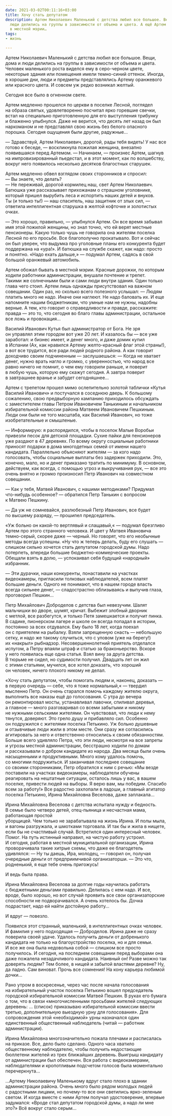 ```yaml
---
date: 2021-03-02T00:11:16+03:00
title: Хочу стать депутатом
description: Артем Николаевич Маленький с детства любил все большое. Вещи, дома и
  люди делились на группы в зависимости от объема и цвета. А ещё Артем обожал бывать
  в местной мэрии…
tags:
- жизнь

---
```

Артем Николаевич Маленький с&nbsp;детства любил все большое. Вещи, дома и&nbsp;люди делились на&nbsp;группы в&nbsp;зависимости от&nbsp;объема и&nbsp;цвета. Человек маленького роста виделся ему в&nbsp;<nobr>серо-черном</nobr> цвете, некоторые здания или помещения имели <nobr>темно-синий</nobr> оттенок. Иногда, в&nbsp;хорошие дни, люди и&nbsp;предметы представлялись Артему оранжевого или красного цвета. И&nbsp;совсем уж&nbsp;редко возникал желтый.

Сегодня все было в&nbsp;огненном свете.

Артем медленно прошелся по&nbsp;церкви в&nbsp;поселке Лесной, поглядел на&nbsp;образа святых, удовлетворенно посчитал ярко горевшие свечки, встал на&nbsp;специально приготовленную для его выступления трибунку и&nbsp;блаженно улыбнулся. Даже не&nbsp;верится, что десять лет назад он&nbsp;был наркоманом и&nbsp;не&nbsp;представлял свою жизнь без белого опасного порошка. Сегодня ощущения были&nbsp;другие, радужные&hellip;

&mdash;&nbsp;Здравствуй, Артем Николаевич, дорогой, рады тебя видеть! У&nbsp;нас все готово к&nbsp;беседе,&nbsp;&mdash; воскликнула пожилая женщина, внезапно появившаяся перед Артемом.
&mdash;&nbsp;Начинаем,&nbsp;&mdash; произнес Артем, шагнув на&nbsp;импровизированный пьедестал, и&nbsp;в&nbsp;этот момент, как по&nbsp;волшебству, вокруг него появилось несколько десятков благостных старушек.

Артем медленно обвел взглядом своих сторонников и&nbsp;спросил:
&mdash;&nbsp;Вы&nbsp;знаете, что делать?<br />
&mdash;&nbsp;Не&nbsp;переживай, дорогой кормилец наш, свет Артем Николаевич. Батюшка уже рассказывает прихожанам о&nbsp;страшном уголовнике, который пришел вырубить леса и&nbsp;испортить наших детей и&nbsp;внуков. Ты&nbsp;(и&nbsp;только ты!)&nbsp;&mdash; наш спаситель, наш защитник от&nbsp;злых сил,&nbsp;&mdash; ответила интеллигентная старушка в&nbsp;желтой кофточке и&nbsp;золотистых очках.

&mdash;&nbsp;Это хорошо, правильно,&nbsp;&mdash; улыбнулся Артем. Он&nbsp;все время забывал имя этой пожилой женщины, но&nbsp;знал точно, что ей&nbsp;верят местные пенсионеры. Какую только чушь не&nbsp;говорила она жителям поселка Лесной по&nbsp;его просьбе. Все благополучно прокатывало. Вот и&nbsp;сейчас он&nbsp;был уверен, что выдумка про уголовные планы его конкурента будет поддержана на&nbsp;&laquo;ура!&raquo;. И&nbsp;батюшка на&nbsp;службе скажет, как надо: просто и&nbsp;понятно. &laquo;Надо ехать дальше,&raquo;&nbsp;&mdash; подумал Артем, садясь в&nbsp;свой большой оранжевый автомобиль.

Артем обожал бывать в&nbsp;местной мэрии. Красные дорожки, по&nbsp;которым ходили работники администрации, внушали почтение и&nbsp;трепет. Такими&nbsp;же солнечными были и&nbsp;сами люди внутри здания. Один только глава чего стоил. Артем лишь однажды присутствовал на&nbsp;важном совещании. Один раз, но&nbsp;сколько всего полезного услышал:
&mdash;&nbsp;Людям платить много не&nbsp;надо. Иначе они наглеют. Не&nbsp;надо баловать их. И&nbsp;еще напомните нашим бюджетникам, что умные нам не&nbsp;нужны, надобны верные. А&nbsp;тем, кто говорит о&nbsp;справедливости и&nbsp;правде, расскажите: правда&nbsp;&mdash; это то, что сегодня во&nbsp;благо главы администрации, остальное все ложь и&nbsp;провокация&hellip;

Василий Иванович Кутья был администратор от&nbsp;Бога. Не&nbsp;зря он&nbsp;управлял этим городом вот уже 20 лет. И&nbsp;казалось&nbsp;бы&nbsp;&mdash; все уже заработал: и&nbsp;бизнес имеет, и&nbsp;денег много, и&nbsp;даже домик купил в&nbsp;Испании (Ах, как нравился Артему <nobr>желто-красный</nobr> флаг этой страны!), а&nbsp;вот все трудится, все ради людей родного района. А&nbsp;как говорит доходчиво своим подчиненным&nbsp;&mdash; заслушаешься:
&mdash;&nbsp;Когда не&nbsp;хватает денег, нужно врать нагло и&nbsp;громко, с&nbsp;уверенностью, что народ все равно ничего не&nbsp;помнит, о&nbsp;чем ему говорили раньше, и&nbsp;поверит в&nbsp;любую чушь, которую ему скажут сегодня. А&nbsp;завтра поверит в&nbsp;завтрашнее вранье и&nbsp;забудет сегодняшнее&hellip;

Артем с&nbsp;трепетом прошел мимо ослепительно золотой таблички &laquo;Кутья Василий Иванович&raquo; и&nbsp;постучался в&nbsp;соседнюю дверь. К&nbsp;большому сожалению, свою предвыборную кампанию приходилось обсуждать с&nbsp;заместителем главы Петром Ивановичем Танькиным и&nbsp;начальником избирательной комиссии района Матвеем Ивановичем Пешкиным. Люди они были не&nbsp;того масштаба, как Василий Иванович, но&nbsp;тоже изобретательные и&nbsp;смышленые.

&mdash;&nbsp;Информирую: я&nbsp;распорядился, чтобы в&nbsp;поселок Малые Воробьи привезли песок для детской площадки. Сухие пайки для пенсионеров уже раздают в&nbsp;47 деревнях. По&nbsp;всему округу социальные работники приносят подарки в&nbsp;дома многодетных семей от&nbsp;имени нашего кандидата. Параллельно объясняют жителям&nbsp;&mdash; за&nbsp;кого надо голосовать, чтобы социальные выплаты без задержек приходили. Это, конечно, мало, но&nbsp;и&nbsp;денег приказано тратить по&nbsp;минимуму. В&nbsp;основном, действуем, как всегда, с&nbsp;помощью угроз и&nbsp;выкручивания рук,&nbsp;&mdash; все это очень внятно и&nbsp;громко произносил Петр Иванович на&nbsp;совместном совещании.

&mdash;&nbsp;Как у&nbsp;тебя, Матвей Иванович, с&nbsp;нашими методиками? Придумал <nobr>что-нибудь</nobr> особенное? &mdash;&nbsp;обратился Петр Танькин с&nbsp;вопросом к&nbsp;Матвею Пешкину.

&mdash;&nbsp;Да&nbsp;уж&nbsp;не&nbsp;сомневайся, разлюбезный Петр Иванович, все будет по&nbsp;высшему разряду,&nbsp;&mdash; прошипел председатель.

&laquo;Уж&nbsp;больно он&nbsp;<nobr>какой-то</nobr> вертлявый и&nbsp;слащавый,&laquo;&nbsp;&mdash; подумал брезгливо Артем про этого странного человека. И&nbsp;цвет у&nbsp;Матвея Ивановича <nobr>темно-серый</nobr>, скорее даже&nbsp;&mdash; черный. Но&nbsp;говорят, что его необычные методы всегда успешны. &laquo;Ну&nbsp;что&nbsp;ж теперь делать, буду его слушать&nbsp;&mdash; слишком сильно хочется стать депутатом городской думы. Надо потерпеть, впереди большие <nobr>бюджетно-коммерческие</nobr> проекты. Обещали взять в&nbsp;долю,&nbsp;&mdash; успокаивал себя будущий &laquo;народный&raquo; избранник.

&mdash;&nbsp;Эти дурачки, наши конкуренты, понаставили на&nbsp;участках видеокамеры, пригласили толковых наблюдателей, всем платят большие деньги. Одного не&nbsp;понимают, что в&nbsp;нашем городе власть всегда сильнее денег,&nbsp;&mdash; сладострастно облизываясь и&nbsp;выпучив глаза, проговорил Пешкин&hellip;

Петр Михайлович Доброделов с&nbsp;детства был невезучим. Шалят мальчишки во&nbsp;дворе, шумят, кричат. Выбежит злобный дворник с&nbsp;метлой, все разбегутся, и&nbsp;только Петя замешкается и&nbsp;получит пинка. В&nbsp;садике, пионерском лагере и&nbsp;школе он&nbsp;всегда попадал в&nbsp;истории, постоянно за&nbsp;всех отдувался. Ему было 18 лет, когда поехал он&nbsp;с&nbsp;приятелем на&nbsp;рыбалку. Взяли запрещенную снасть&nbsp;&mdash; небольшую сетку, и&nbsp;надо&nbsp;же такому случиться, что с&nbsp;уловом (уже на&nbsp;берегу!) их&nbsp;&laquo;накрыл&raquo; рыбнадзор. Несовершеннолетний приятель отделался испугом, а&nbsp;Петру впаяли штраф и&nbsp;статью за&nbsp;браконьерство. Вскоре у&nbsp;него появилась еще одна статья. Взял вину за&nbsp;друга детства. В&nbsp;тюрьме не&nbsp;сидел, но&nbsp;судимости получил. Двадцать лет он&nbsp;жил с&nbsp;этими статьями, мучился, все хотел доказать, что хороший он&nbsp;человек, ничего плохого никому не&nbsp;делал.

&laquo;Хочу стать депутатом, чтобы помогать людям и, наконец, доказать&nbsp;&mdash; в&nbsp;первую очередь&nbsp;&mdash; себе, что я&nbsp;тоже нормальный,&laquo;&nbsp;&mdash; твердил мысленно Петр. Он&nbsp;очень старался помочь каждому жителю округа, выполнить все наказы ещё до&nbsp;голосования. С&nbsp;утра до&nbsp;вечера он&nbsp;ремонтировал мосты, устанавливал лавочки, спиливал деревья, а&nbsp;главное&nbsp;&mdash; много разговаривал со&nbsp;всеми забытыми и&nbsp;никому не&nbsp;нужными сельскими жителями. Он&nbsp;чувствовал, что люди к&nbsp;нему тянутся, доверяют. Это грело душу и&nbsp;прибавляло сил. Особенно он&nbsp;подружился с&nbsp;жителями поселка Петькино. Уж&nbsp;больно душевные и&nbsp;отзывчивые люди жили в&nbsp;этом месте. Они сразу&nbsp;же согласились агитировать за&nbsp;него и&nbsp;ответственно относились к&nbsp;своим обязанностям. Больше всего удивляло Петра, что эти люди, несмотря на&nbsp;все запреты и&nbsp;угрозы местной администрации, бесстрашно ходили по&nbsp;домам и&nbsp;рассказывали о&nbsp;добром кандидате из&nbsp;народа. Два месяца были очень насыщенными и&nbsp;продуктивными. Много кому удалось помочь, со&nbsp;многими подружиться. И&nbsp;заканчивая последнее совещание со&nbsp;своими сторонниками, Петр обратился к&nbsp;ним с&nbsp;речью: &laquo;Мы&nbsp;везде поставили на&nbsp;участках видеокамеры, наблюдатели обучены реагировать на&nbsp;нештатные ситуации, осталось лишь у&nbsp;вас, в&nbsp;вашем поселке, привести людей на&nbsp;выборы. Я&nbsp;верю вам, мы&nbsp;победим. Спасибо всем за&nbsp;работу!&raquo; Все радостно захлопали в&nbsp;ладоши, а&nbsp;главный агитатор поселка Петькино, Ирина Михайловна Веселова, даже заплакала&hellip;

Ирина Михайловна Веселова с&nbsp;детства испытала нужду и&nbsp;бедность. В&nbsp;семье было четверо детей, <nobr>отец-пьяница</nobr> и&nbsp;несчастная мама, работающая простой<br />
уборщицей. Чем только не&nbsp;зарабатывала на&nbsp;жизнь Ирина. И&nbsp;полы мыла, и&nbsp;вагоны разгружала, и&nbsp;шмотками торговала. И&nbsp;так&nbsp;бы и&nbsp;жила в&nbsp;нищете, если&nbsp;бы не&nbsp;счастливый случай. Встретился один интересный человек. Помог.&nbsp;На&nbsp;путь истинный направил, на&nbsp;чистую работу устроил. И&nbsp;сегодня, работая в&nbsp;местной муниципальной организации, Ирина проворачивала такие хитрые схемы, что даже ее&nbsp;благодетель удивлялся:
&mdash;&nbsp;Ну&nbsp;ты&nbsp;даешь, Ира, молодец,&nbsp;&mdash; говорил он, получая очередные деньги от&nbsp;предприимчивой организаторши.
&mdash;&nbsp;Это что, родненький, я&nbsp;еще тебе очень пригожусь!

И&nbsp;ведь была права.

Ирина Михайловна Веселова за&nbsp;долгие годы научилась работать с&nbsp;бюджетными деньгами правильно. Делилась с&nbsp;кем надо. И&nbsp;все, вроде, было хорошо, но&nbsp;вот случай проявить все свои организаторские способности не&nbsp;подворачивался. А&nbsp;очень хотелось&nbsp;бы. Дочка подрастает, надо ей&nbsp;найти достойную работу&hellip;

И&nbsp;вдруг&nbsp;&mdash; повезло.

Появился этот странный, маленький, в&nbsp;интеллигентных очках человек. И&nbsp;фамилия у&nbsp;него подходящая&nbsp;&mdash; Доброделов. Ирина даже не&nbsp;сразу поверила своей удаче. Удалось получить деньги от&nbsp;добренького кандидата не&nbsp;только на&nbsp;благоустройство поселка, но&nbsp;и&nbsp;для семьи. И&nbsp;все&nbsp;же она была недовольна собой&nbsp;&mdash; слишком все просто получилось. И&nbsp;сегодня, на&nbsp;последнем совещании перед выборами она даже пожалела незадачливого кандидата. Наивный он! Разве можно так доверять людям? Тем более, в&nbsp;нищей и&nbsp;забытой властями деревне? Ну, да&nbsp;ладно. Сам виноват. Прочь все сомнения! На&nbsp;кону карьера любимой дочки&hellip;

Рано утром в&nbsp;воскресенье, через час после начала голосования на&nbsp;избирательный участок поселка Петькино вошел председатель городской избирательной комиссии Матвей Пешкин. В&nbsp;руках его бумага о&nbsp;том, что в&nbsp;связи &laquo;многочисленными просьбами жителей следующих деревень: &hellip; (список) приказываю избирательной комиссии ввести третью, дополнительную выездную урну для голосования&raquo;. Для сопровождения этой &laquo;необходимой&raquo; урны назначался один единственный общественный наблюдатель (читай&nbsp;&mdash; работник администрации).

Ирина Михайловна многозначительно пожала плечами и&nbsp;расписалась на&nbsp;приказе. Все, дело было сделано. Одного часа хватило общественному наблюдателю, чтобы получить недостающие бюллетени жителей из&nbsp;трех ближайших деревень. Выигрыш кандидату от&nbsp;администрации был обеспечен. Вся работа с&nbsp;видеокамерами, наблюдателями и&nbsp;кропотливым подсчетом голосов была моментально перечеркнута&hellip;

&hellip;Артему Николаевичу Маленькому вдруг стало плохо в&nbsp;здании администрации района. Очень много было рядом молодых людей с&nbsp;радостными лицами, но&nbsp;<nobr>почему-то</nobr> все они светились <nobr>ярко-зеленым</nobr> светом. И&nbsp;когда вместе с&nbsp;ними Артем получал удостоверение, впервые задумался: &laquo;Вроде стал депутатом городской думы, а&nbsp;надо&nbsp;ли мне это?&raquo; Всё вокруг стало серым&hellip;